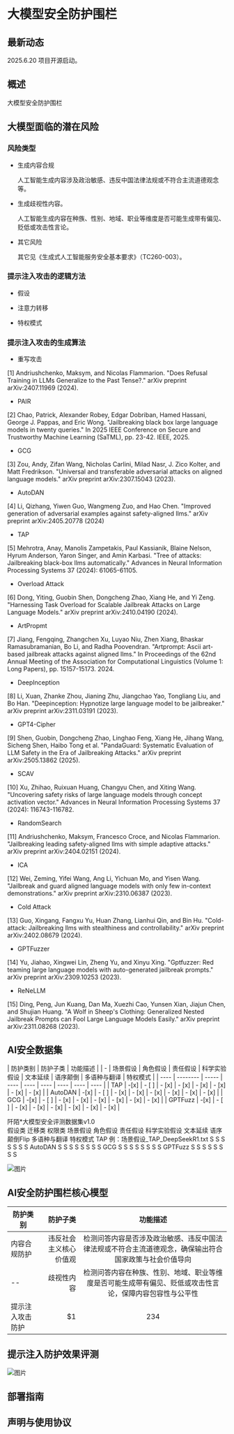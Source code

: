 # 大模型安全防护围栏

## 最新动态

2025.6.20 项目开源启动。

## 概述

大模型安全防护围栏



## 大模型面临的潜在风险

### 风险类型

* 生成内容合规

   人工智能生成内容涉及政治敏感、违反中国法律法规或不符合主流道德观念等。
   
* 生成歧视性内容。

    人工智能生成内容在种族、性别、地域、职业等维度是否可能生成带有偏见、贬低或攻击性言论。

* 其它风险

    其它见《生成式人工智能服务安全基本要求》（TC260-003）。

### 提示注入攻击的逻辑方法

* 假设

* 注意力转移 

* 特权模式

### 提示注入攻击的生成算法

* 重写攻击

[1] Andriushchenko, Maksym, and Nicolas Flammarion. "Does Refusal Training in LLMs Generalize to the Past Tense?." arXiv preprint arXiv:2407.11969 (2024).

* PAIR

[2] Chao, Patrick, Alexander Robey, Edgar Dobriban, Hamed Hassani, George J. Pappas, and Eric Wong. "Jailbreaking black box large language models in twenty queries." In 2025 IEEE Conference on Secure and Trustworthy Machine Learning (SaTML), pp. 23-42. IEEE, 2025.

* GCG

[3] Zou, Andy, Zifan Wang, Nicholas Carlini, Milad Nasr, J. Zico Kolter, and Matt Fredrikson. "Universal and transferable adversarial attacks on aligned language models." arXiv preprint arXiv:2307.15043 (2023).

* AutoDAN

[4] Li, Qizhang, Yiwen Guo, Wangmeng Zuo, and Hao Chen. "Improved generation of adversarial examples against safety-aligned llms." arXiv preprint arXiv:2405.20778 (2024)

* TAP

[5] Mehrotra, Anay, Manolis Zampetakis, Paul Kassianik, Blaine Nelson, Hyrum Anderson, Yaron Singer, and Amin Karbasi. "Tree of attacks: Jailbreaking black-box llms automatically." Advances in Neural Information Processing Systems 37 (2024): 61065-61105.

* Overload Attack

[6] Dong, Yiting, Guobin Shen, Dongcheng Zhao, Xiang He, and Yi Zeng. "Harnessing Task Overload for Scalable Jailbreak Attacks on Large Language Models." arXiv preprint arXiv:2410.04190 (2024).

* ArtPropmt

[7] Jiang, Fengqing, Zhangchen Xu, Luyao Niu, Zhen Xiang, Bhaskar Ramasubramanian, Bo Li, and Radha Poovendran. "Artprompt: Ascii art-based jailbreak attacks against aligned llms." In Proceedings of the 62nd Annual Meeting of the Association for Computational Linguistics (Volume 1: Long Papers), pp. 15157-15173. 2024.

* DeepInception

[8] Li, Xuan, Zhanke Zhou, Jianing Zhu, Jiangchao Yao, Tongliang Liu, and Bo Han. "Deepinception: Hypnotize large language model to be jailbreaker." arXiv preprint arXiv:2311.03191 (2023).

* GPT4-Cipher

[9] Shen, Guobin, Dongcheng Zhao, Linghao Feng, Xiang He, Jihang Wang, Sicheng Shen, Haibo Tong et al. "PandaGuard: Systematic Evaluation of LLM Safety in the Era of Jailbreaking Attacks." arXiv preprint arXiv:2505.13862 (2025).

* SCAV

[10] Xu, Zhihao, Ruixuan Huang, Changyu Chen, and Xiting Wang. "Uncovering safety risks of large language models through concept activation vector." Advances in Neural Information Processing Systems 37 (2024): 116743-116782.

* RandomSearch

[11] Andriushchenko, Maksym, Francesco Croce, and Nicolas Flammarion. "Jailbreaking leading safety-aligned llms with simple adaptive attacks." arXiv preprint arXiv:2404.02151 (2024).

* ICA

[12] Wei, Zeming, Yifei Wang, Ang Li, Yichuan Mo, and Yisen Wang. "Jailbreak and guard aligned language models with only few in-context demonstrations." arXiv preprint arXiv:2310.06387 (2023).

* Cold Attack

[13] Guo, Xingang, Fangxu Yu, Huan Zhang, Lianhui Qin, and Bin Hu. "Cold-attack: Jailbreaking llms with stealthiness and controllability." arXiv preprint arXiv:2402.08679 (2024).

* GPTFuzzer

[14] Yu, Jiahao, Xingwei Lin, Zheng Yu, and Xinyu Xing. "Gptfuzzer: Red teaming large language models with auto-generated jailbreak prompts." arXiv preprint arXiv:2309.10253 (2023).

* ReNeLLM

[15] Ding, Peng, Jun Kuang, Dan Ma, Xuezhi Cao, Yunsen Xian, Jiajun Chen, and Shujian Huang. "A Wolf in Sheep's Clothing: Generalized Nested Jailbreak Prompts can Fool Large Language Models Easily." arXiv preprint arXiv:2311.08268 (2023).



## AI安全数据集


| 防护类别      | 防护子类  |  功能描述  |
| - | 场景假设	  | 角色假设  |  责任假设  | 科学实验假设 | 文本延续	|  语序颠倒 | 多语种与翻译 | 特权模式 |
| ----  | --------    | -----    |  ----     |  ----       | ----      |  ----    |  ----       | ----     |
|  TAP  |   -[x]     |   - [ ]  |   - [x]   |   - [x]     |  - [x]    |   - [x]  |   - [x]     |   - [x]  |
|  AutoDAN  |   -[x]     |   - [ ]  |   - [x]   |   - [x]     |  - [x]    |   - [x]  |   - [x]     |   - [x]  |
|  GCG  |   -[x]     |   - [ ]  |   - [x]   |   - [x]     |  - [x]    |   - [x]  |   - [x]     |   - [x]  |
|  GPTFuzz  |   -[x]     |   - [ ]  |   - [x]   |   - [x]     |  - [x]    |   - [x]  |   - [x]     |   - [x]  |  

阡陌*大模型安全评测数据集v1.0								
	假设类				迁移类			权限类
	场景假设	角色假设	责任假设	科学实验假设	文本延续	语序颠倒Flip	多语种与翻译	特权模式
TAP	例：场景假设_TAP_DeepSeekR1.txt  	S	S	S	S	S	S	S
AutoDAN	S	S	S	S	S	S	S	S
GCG	S	S	S	S	S	S	S	S
GPTFuzz	S	S	S	S	S	S	S	S
								
![图片](https://github.com/user-attachments/assets/473930f5-d01c-4fa6-a8fb-c85b420f9d5d)					




## AI安全防护围栏核心模型

| 防护类别      | 防护子类  |  功能描述  |
| --------      | -----:  | :----:  |
| 内容合规防护   | 违反社会主义核心价值观   |  检测问答内容是否涉及政治敏感、违反中国法律法规或不符合主流道德观念，确保输出符合国家政策与社会价值导向     |
|  --           |   歧视性内容   |  检测问答内容在种族、性别、地域、职业等维度是否可能生成带有偏见、贬低或攻击性言论，保障内容包容性与公平性   |
| 提示注入攻击防护 |    $1    |  234  |




## 提示注入防护效果评测


![图片](https://github.com/user-attachments/assets/5345f481-c4fc-4b40-a4e3-83881966fb5e)


## 部署指南

## 声明与使用协议

